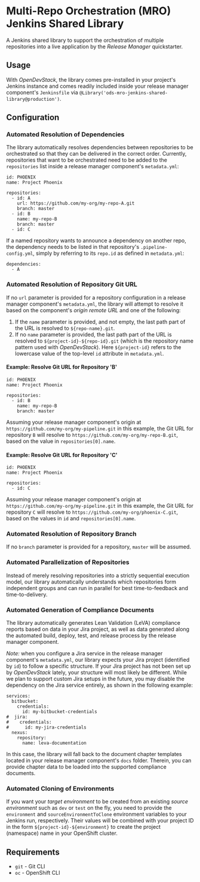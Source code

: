 # Multi-Repo Orchestration (MRO) Jenkins Shared Library

A Jenkins shared library to support the orchestration of multiple repositories into a live application by the *Release Manager* quickstarter.

## Usage

With *OpenDevStack*, the library comes pre-installed in your project's Jenkins instance and comes readily included inside your release manager component's `Jenkinsfile` via `@Library('ods-mro-jenkins-shared-library@production')`.

## Configuration

### Automated Resolution of Dependencies

The library automatically resolves dependencies between repositories to be orchestrated so that they can be delivered in the correct order. Currently, repositories that want to be orchestrated need to be added to the `repositories` list inside a release manager component's `metadata.yml`:

```
id: PHOENIX
name: Project Phoenix

repositories:
  - id: A
    url: https://github.com/my-org/my-repo-A.git
    branch: master
  - id: B
    name: my-repo-B
    branch: master
  - id: C
```

If a named repository wants to announce a dependency on another repo, the dependency needs to be listed in that repository's `.pipeline-config.yml`, simply by referring to its `repo.id` as defined in `metadata.yml`:

```
dependencies:
  - A
```

### Automated Resolution of Repository Git URL

If no `url` parameter is provided for a repository configuration in a release manager component's `metadata.yml`, the library will attempt to resolve it based on the component's *origin remote URL* and one of the following:

1) If the `name` parameter is provided, and not empty, the last path part of the URL is resolved to `${repo-name}.git`.
2) If no `name` parameter is provided, the last path part of the URL is resolved to `${project-id}-${repo-id}.git` (which is the repository name pattern used with *OpenDevStack*). Here `${project-id}` refers to the lowercase value of the top-level `id` attribute in `metadata.yml`.

#### Example: Resolve Git URL for Repository 'B'

```
id: PHOENIX
name: Project Phoenix

repositories:
  - id: B
    name: my-repo-B
    branch: master
```

Assuming your release manager component's origin at `https://github.com/my-org/my-pipeline.git` in this example, the Git URL for repository `B` will resolve to `https://github.com/my-org/my-repo-B.git`, based on the value in `repositories[0].name`.

#### Example: Resolve Git URL for Repository 'C'

```
id: PHOENIX
name: Project Phoenix

repositories:
  - id: C
```

Assuming your release manager component's origin at `https://github.com/my-org/my-pipeline.git` in this example, the Git URL for repository `C` will resolve to `https://github.com/my-org/phoenix-C.git`, based on the values in `id` and `repositories[0].name`.

### Automated Resolution of Repository Branch

If no `branch` parameter is provided for a repository, `master` will be assumed.

### Automated Parallelization of Repositories

Instead of merely resolving repositories into a strictly sequential execution model, our library automatically understands which repositories form independent groups and can run in parallel for best time-to-feedback and time-to-delivery.

### Automated Generation of Compliance Documents

The library automatically generates Lean Validation (LeVA) compliance reports based on data in your Jira project, as well as data generated along the automated build, deploy, test, and release process by the release manager component.

*Note:* when you configure a Jira service in the release manager component's `metadata.yml`, our library expects your Jira project (identified by `id`) to follow a specific structure. If your Jira project has not been set up by *OpenDevStack* lately, your structure will most likely be different. While we plan to support custom Jira setups in the future, you may disable the dependency on the Jira service entirely, as shown in the following example:

```
services:
  bitbucket:
    credentials:
      id: my-bitbucket-credentials
#  jira:
#    credentials:
#      id: my-jira-credentials
  nexus:
    repository:
      name: leva-documentation
```

In this case, the library will fall back to the document chapter templates located in your release manager component's `docs` folder. Therein, you can provide chapter data to be loaded into the supported compliance documents.

### Automated Cloning of Environments

If you want your *target environment* to be created from an existing *source environment* such as `dev` or `test` on the fly, you need to provide the `environment` and `sourceEnvironmentToClone` environment variables to your Jenkins run, respectively. Their values will be combined with your project ID in the form `${project-id}-${environment}` to create the project (namespace) name in your OpenShift cluster.

## Requirements

- `git` - Git CLI
- `oc` - OpenShift CLI
